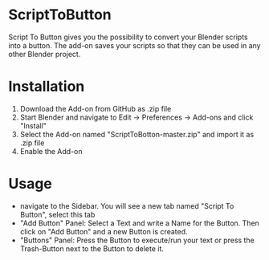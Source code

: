 # ScriptToButton
Script To Button gives you the possibility to convert your Blender scripts into a button.
The add-on saves your scripts so that they can be used in any other Blender project.


# Installation
1. Download the Add-on from GitHub as .zip file
1. Start Blender and navigate to Edit -> Preferences -> Add-ons and click "Install"
2. Select the Add-on named "ScriptToBotton-master.zip" and import it as .zip file
3. Enable the Add-on


# Usage
- navigate to the Sidebar. You will see a new tab named "Script To Button", select this tab
- "Add Button" Panel: Select a Text and write a Name for the Button. Then click on "Add Button" and a new Button is created.
- "Buttons" Panel: Press the Button to execute/run your text or press the Trash-Button next to the Button to delete it.
